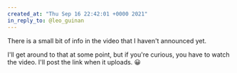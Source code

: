 ```yaml
---
created_at: "Thu Sep 16 22:42:01 +0000 2021"
in_reply_to: @leo_guinan
---
```


There is a small bit of info in the video that I haven't announced yet. 

I'll get around to that at some point, but if you're curious, you have to watch the video. I'll post the link when it uploads.  😀